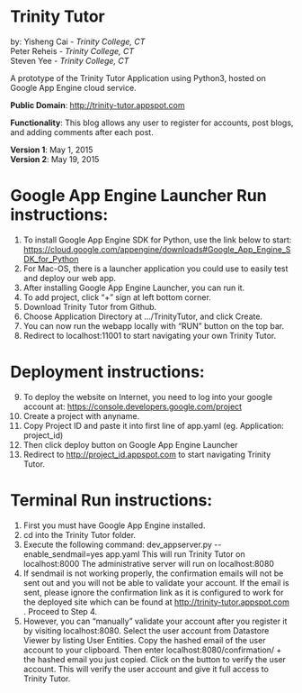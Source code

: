 Trinity Tutor
=========

by: Yisheng Cai - <i>Trinity College, CT</i><br>
    Peter Reheis - <i>Trinity College, CT</i><br>
    Steven Yee - <i>Trinity College, CT</i>

A prototype of the Trinity Tutor Application using Python3, hosted on Google App Engine cloud service. <br>

<b>Public Domain</b>: http://trinity-tutor.appspot.com<br>

<b>Functionality</b>: This blog allows any user to register for accounts, post blogs, and adding comments after each post.

<b>Version 1</b>: May 1, 2015<br>
<b>Version 2</b>: May 19, 2015<br>

Google App Engine Launcher Run instructions: 
=============================================
1. To install Google App Engine SDK for Python, use the link below to start: https://cloud.google.com/appengine/downloads#Google_App_Engine_SDK_for_Python
2. For Mac-OS, there is a launcher application you could use to easily test and deploy our web app. 
3. After installing Google App Engine Launcher, you can run it.
4. To add project, click “+” sign at left bottom corner. 
5. Download Trinity Tutor from Github.
6. Choose Application Directory at .../TrinityTutor, and click Create.
7. You can now run the webapp locally with “RUN” button on the top bar. 
8. Redirect to localhost:11001 to start navigating your own Trinity Tutor. 


Deployment instructions: 
=======================================================================

9. To deploy the website on Internet, you need to log into your google account at: https://console.developers.google.com/project
10. Create a project with anyname.
11. Copy Project ID and paste it into first line of app.yaml (eg. Application: project_id)
12. Then click deploy button on Google App Engine Launcher
13. Redirect to http://project_id.appspot.com to start navigating Trinity Tutor. 

Terminal Run instructions:
===========================
1. First you must have Google App Engine installed.
2. cd into the Trinity Tutor folder.
3. Execute the following command: dev_appserver.py --enable_sendmail=yes app.yaml
	This will run Trinity Tutor on localhost:8000
	The administrative server will run on localhost:8080
4. If sendmail is not working properly, the confirmation emails will not be sent out and you will not be able to validate your account. If the email is sent, please ignore the confirmation link as it is configured to work for the deployed site which can be found at http://trinity-tutor.appspot.com . Proceed to Step 4.
5. However, you can “manually” validate your account after you register it by visiting localhost:8080. Select the user account from Datastore Viewer by listing User Entities. Copy the hashed email of the user account to your clipboard. Then enter localhost:8080/confirmation/ + the hashed email you just copied. Click on the button to verify the user account. This will verify the user account and give it full access to Trinity Tutor.


